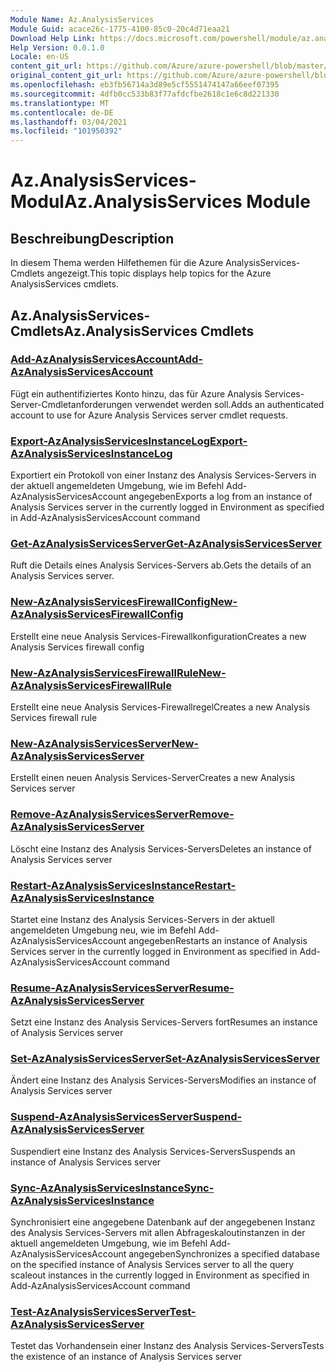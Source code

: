 ```yaml
---
Module Name: Az.AnalysisServices
Module Guid: acace26c-1775-4100-85c0-20c4d71eaa21
Download Help Link: https://docs.microsoft.com/powershell/module/az.analysisservices
Help Version: 0.0.1.0
Locale: en-US
content_git_url: https://github.com/Azure/azure-powershell/blob/master/src/AnalysisServices/AnalysisServices/help/Az.AnalysisServices.md
original_content_git_url: https://github.com/Azure/azure-powershell/blob/master/src/AnalysisServices/AnalysisServices/help/Az.AnalysisServices.md
ms.openlocfilehash: eb3fb56714a3d89e5cf5551474147a66eef07395
ms.sourcegitcommit: 4dfb0cc533b83f77afdcfbe2618c1e6c8d221330
ms.translationtype: MT
ms.contentlocale: de-DE
ms.lasthandoff: 03/04/2021
ms.locfileid: "101950392"
---
```

# <span data-ttu-id="a090f-101">Az.AnalysisServices-Modul</span><span class="sxs-lookup"><span data-stu-id="a090f-101">Az.AnalysisServices Module</span></span>
## <span data-ttu-id="a090f-102">Beschreibung</span><span class="sxs-lookup"><span data-stu-id="a090f-102">Description</span></span>
<span data-ttu-id="a090f-103">In diesem Thema werden Hilfethemen für die Azure AnalysisServices-Cmdlets angezeigt.</span><span class="sxs-lookup"><span data-stu-id="a090f-103">This topic displays help topics for the Azure AnalysisServices cmdlets.</span></span>

## <span data-ttu-id="a090f-104">Az.AnalysisServices-Cmdlets</span><span class="sxs-lookup"><span data-stu-id="a090f-104">Az.AnalysisServices Cmdlets</span></span>
### [<span data-ttu-id="a090f-105">Add-AzAnalysisServicesAccount</span><span class="sxs-lookup"><span data-stu-id="a090f-105">Add-AzAnalysisServicesAccount</span></span>](Add-AzAnalysisServicesAccount.md)
<span data-ttu-id="a090f-106">Fügt ein authentifiziertes Konto hinzu, das für Azure Analysis Services-Server-Cmdletanforderungen verwendet werden soll.</span><span class="sxs-lookup"><span data-stu-id="a090f-106">Adds an authenticated account to use for Azure Analysis Services server cmdlet requests.</span></span>

### [<span data-ttu-id="a090f-107">Export-AzAnalysisServicesInstanceLog</span><span class="sxs-lookup"><span data-stu-id="a090f-107">Export-AzAnalysisServicesInstanceLog</span></span>](Export-AzAnalysisServicesInstanceLog.md)
<span data-ttu-id="a090f-108">Exportiert ein Protokoll von einer Instanz des Analysis Services-Servers in der aktuell angemeldeten Umgebung, wie im Befehl Add-AzAnalysisServicesAccount angegeben</span><span class="sxs-lookup"><span data-stu-id="a090f-108">Exports a log from an instance of Analysis Services server in the currently logged in Environment as specified in Add-AzAnalysisServicesAccount command</span></span>

### [<span data-ttu-id="a090f-109">Get-AzAnalysisServicesServer</span><span class="sxs-lookup"><span data-stu-id="a090f-109">Get-AzAnalysisServicesServer</span></span>](Get-AzAnalysisServicesServer.md)
<span data-ttu-id="a090f-110">Ruft die Details eines Analysis Services-Servers ab.</span><span class="sxs-lookup"><span data-stu-id="a090f-110">Gets the details of an Analysis Services server.</span></span>

### [<span data-ttu-id="a090f-111">New-AzAnalysisServicesFirewallConfig</span><span class="sxs-lookup"><span data-stu-id="a090f-111">New-AzAnalysisServicesFirewallConfig</span></span>](New-AzAnalysisServicesFirewallConfig.md)
<span data-ttu-id="a090f-112">Erstellt eine neue Analysis Services-Firewallkonfiguration</span><span class="sxs-lookup"><span data-stu-id="a090f-112">Creates a new Analysis Services firewall config</span></span> 

### [<span data-ttu-id="a090f-113">New-AzAnalysisServicesFirewallRule</span><span class="sxs-lookup"><span data-stu-id="a090f-113">New-AzAnalysisServicesFirewallRule</span></span>](New-AzAnalysisServicesFirewallRule.md)
<span data-ttu-id="a090f-114">Erstellt eine neue Analysis Services-Firewallregel</span><span class="sxs-lookup"><span data-stu-id="a090f-114">Creates a new Analysis Services firewall rule</span></span>

### [<span data-ttu-id="a090f-115">New-AzAnalysisServicesServer</span><span class="sxs-lookup"><span data-stu-id="a090f-115">New-AzAnalysisServicesServer</span></span>](New-AzAnalysisServicesServer.md)
<span data-ttu-id="a090f-116">Erstellt einen neuen Analysis Services-Server</span><span class="sxs-lookup"><span data-stu-id="a090f-116">Creates a new Analysis Services server</span></span>

### [<span data-ttu-id="a090f-117">Remove-AzAnalysisServicesServer</span><span class="sxs-lookup"><span data-stu-id="a090f-117">Remove-AzAnalysisServicesServer</span></span>](Remove-AzAnalysisServicesServer.md)
<span data-ttu-id="a090f-118">Löscht eine Instanz des Analysis Services-Servers</span><span class="sxs-lookup"><span data-stu-id="a090f-118">Deletes an instance of Analysis Services server</span></span>

### [<span data-ttu-id="a090f-119">Restart-AzAnalysisServicesInstance</span><span class="sxs-lookup"><span data-stu-id="a090f-119">Restart-AzAnalysisServicesInstance</span></span>](Restart-AzAnalysisServicesInstance.md)
<span data-ttu-id="a090f-120">Startet eine Instanz des Analysis Services-Servers in der aktuell angemeldeten Umgebung neu, wie im Befehl Add-AzAnalysisServicesAccount angegeben</span><span class="sxs-lookup"><span data-stu-id="a090f-120">Restarts an instance of Analysis Services server in the currently logged in Environment as specified in Add-AzAnalysisServicesAccount command</span></span>

### [<span data-ttu-id="a090f-121">Resume-AzAnalysisServicesServer</span><span class="sxs-lookup"><span data-stu-id="a090f-121">Resume-AzAnalysisServicesServer</span></span>](Resume-AzAnalysisServicesServer.md)
<span data-ttu-id="a090f-122">Setzt eine Instanz des Analysis Services-Servers fort</span><span class="sxs-lookup"><span data-stu-id="a090f-122">Resumes an instance of Analysis Services server</span></span>

### [<span data-ttu-id="a090f-123">Set-AzAnalysisServicesServer</span><span class="sxs-lookup"><span data-stu-id="a090f-123">Set-AzAnalysisServicesServer</span></span>](Set-AzAnalysisServicesServer.md)
<span data-ttu-id="a090f-124">Ändert eine Instanz des Analysis Services-Servers</span><span class="sxs-lookup"><span data-stu-id="a090f-124">Modifies  an instance of Analysis Services server</span></span>

### [<span data-ttu-id="a090f-125">Suspend-AzAnalysisServicesServer</span><span class="sxs-lookup"><span data-stu-id="a090f-125">Suspend-AzAnalysisServicesServer</span></span>](Suspend-AzAnalysisServicesServer.md)
<span data-ttu-id="a090f-126">Suspendiert eine Instanz des Analysis Services-Servers</span><span class="sxs-lookup"><span data-stu-id="a090f-126">Suspends an instance of Analysis Services server</span></span>

### [<span data-ttu-id="a090f-127">Sync-AzAnalysisServicesInstance</span><span class="sxs-lookup"><span data-stu-id="a090f-127">Sync-AzAnalysisServicesInstance</span></span>](Sync-AzAnalysisServicesInstance.md)
<span data-ttu-id="a090f-128">Synchronisiert eine angegebene Datenbank auf der angegebenen Instanz des Analysis Services-Servers mit allen Abfrageskaloutinstanzen in der aktuell angemeldeten Umgebung, wie im Befehl Add-AzAnalysisServicesAccount angegeben</span><span class="sxs-lookup"><span data-stu-id="a090f-128">Synchronizes a specified database on the specified instance of Analysis Services server to all the query scaleout instances in the currently logged in Environment as specified in Add-AzAnalysisServicesAccount command</span></span>

### [<span data-ttu-id="a090f-129">Test-AzAnalysisServicesServer</span><span class="sxs-lookup"><span data-stu-id="a090f-129">Test-AzAnalysisServicesServer</span></span>](Test-AzAnalysisServicesServer.md)
<span data-ttu-id="a090f-130">Testet das Vorhandensein einer Instanz des Analysis Services-Servers</span><span class="sxs-lookup"><span data-stu-id="a090f-130">Tests the existence of an instance of Analysis Services server</span></span>

